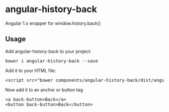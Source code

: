 # angular-history-back
Angular 1.x wrapper for window.history.back()

<h2>Usage</h2>
<p>Add angular-history-back to your project:</p>
<pre>bower i angular-history-back --save</pre>
<p>Add it to your HTML file:</p>
<pre>
&lt;script src="bower_components/angular-history-back/dist/angular-history-back.min.js"&gt;&lt;/script&gt;
</pre>
<p>Now add it to an anchor or button tag</p>
<pre>
&lt;a back-button&gt;Back&lt;/a&gt;
&lt;button back-button&gt;Back&lt;/button&gt;
</pre>
